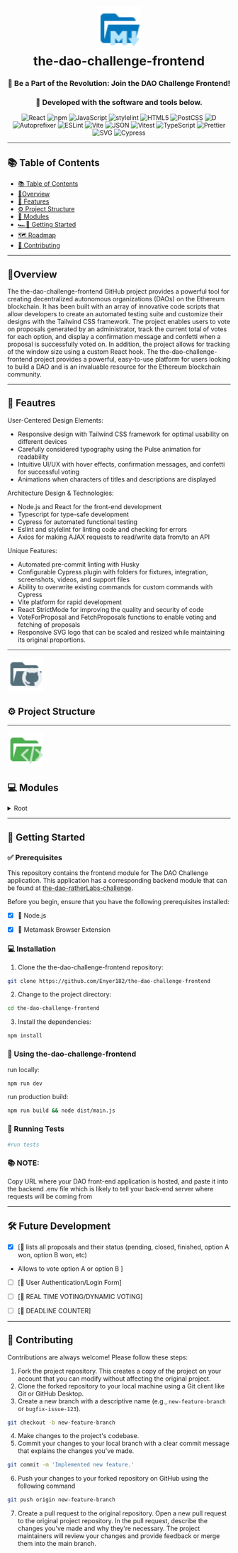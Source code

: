 
<div align="center">
<h1 align="center">
<img src="https://raw.githubusercontent.com/PKief/vscode-material-icon-theme/ec559a9f6bfd399b82bb44393651661b08aaf7ba/icons/folder-markdown-open.svg" width="100" />
<br>
the-dao-challenge-frontend
</h1>
<h3 align="center">📍 Be a Part of the Revolution: Join the DAO Challenge Frontend!</h3>
<h3 align="center">🚀 Developed with the software and tools below.</h3>
<p align="center">

<img src="https://img.shields.io/badge/React-61DAFB.svg?style=for-the-badge&logo=React&logoColor=black" alt="React" />
<img src="https://img.shields.io/badge/npm-CB3837.svg?style=for-the-badge&logo=npm&logoColor=white" alt="npm" />
<img src="https://img.shields.io/badge/JavaScript-F7DF1E.svg?style=for-the-badge&logo=JavaScript&logoColor=black" alt="JavaScript" />
<img src="https://img.shields.io/badge/stylelint-263238.svg?style=for-the-badge&logo=stylelint&logoColor=white" alt="stylelint" />
<img src="https://img.shields.io/badge/HTML5-E34F26.svg?style=for-the-badge&logo=HTML5&logoColor=white" alt="HTML5" />
<img src="https://img.shields.io/badge/PostCSS-DD3A0A.svg?style=for-the-badge&logo=PostCSS&logoColor=white" alt="PostCSS" />
<img src="https://img.shields.io/badge/D-B03931.svg?style=for-the-badge&logo=D&logoColor=white" alt="D" />
<img src="https://img.shields.io/badge/Autoprefixer-DD3735.svg?style=for-the-badge&logo=Autoprefixer&logoColor=white" alt="Autoprefixer" />

<img src="https://img.shields.io/badge/ESLint-4B32C3.svg?style=for-the-badge&logo=ESLint&logoColor=white" alt="ESLint" />
<img src="https://img.shields.io/badge/Vite-646CFF.svg?style=for-the-badge&logo=Vite&logoColor=white" alt="Vite" />
<img src="https://img.shields.io/badge/JSON-000000.svg?style=for-the-badge&logo=JSON&logoColor=white" alt="JSON" />
<img src="https://img.shields.io/badge/Vitest-6E9F18.svg?style=for-the-badge&logo=Vitest&logoColor=white" alt="Vitest" />
<img src="https://img.shields.io/badge/TypeScript-3178C6.svg?style=for-the-badge&logo=TypeScript&logoColor=white" alt="TypeScript" />
<img src="https://img.shields.io/badge/Prettier-F7B93E.svg?style=for-the-badge&logo=Prettier&logoColor=black" alt="Prettier" />
<img src="https://img.shields.io/badge/SVG-FFB13B.svg?style=for-the-badge&logo=SVG&logoColor=black" alt="SVG" />
<img src="https://img.shields.io/badge/Cypress-17202C.svg?style=for-the-badge&logo=Cypress&logoColor=white" alt="Cypress" />
</p>

</div>

---

## 📚 Table of Contents
- [📚 Table of Contents](#-table-of-contents)
- [📍Overview](#-introdcution)
- [🔮 Features](#-features)
- [⚙️ Project Structure](#project-structure)
- [🧩 Modules](#modules)
- [🏎💨 Getting Started](#-getting-started)
- [🗺 Roadmap](#-roadmap)
- [🤝 Contributing](#-contributing)

---


## 📍Overview

The the-dao-challenge-frontend GitHub project provides a powerful tool for creating decentralized autonomous organizations (DAOs) on the Ethereum blockchain. It has been built with an array of innovative code scripts that allow developers to create an automated testing suite and customize their designs with the Tailwind CSS framework. The project enables users to vote on proposals generated by an administrator, track the current total of votes for each option, and display a confirmation message and confetti when a proposal is successfully voted on. In addition, the project allows for tracking of the window size using a custom React hook. The the-dao-challenge-frontend project provides a powerful, easy-to-use platform for users looking to build a DAO and is an invaluable resource for the Ethereum blockchain community.

---

## 🔮 Feautres

User-Centered Design Elements:
- Responsive design with Tailwind CSS framework for optimal usability on different devices
- Carefully considered typography using the Pulse animation for readability
- Intuitive UI/UX with hover effects, confirmation messages, and confetti for successful voting
- Animations when characters of titles and descriptions are displayed

Architecture Design & Technologies:
- Node.js and React for the front-end development
- Typescript for type-safe development
- Cypress for automated functional testing
- Eslint and stylelint for linting code and checking for errors
- Axios for making AJAX requests to read/write data from/to an API 

Unique Features:
- Automated pre-commit linting with Husky
- Configurable Cypress plugin with folders for fixtures, integration, screenshots, videos, and support files
- Ability to overwrite existing commands for custom commands with Cypress
- Vite platform for rapid development
- React StrictMode for improving the quality and security of code
- VoteForProposal and FetchProposals functions to enable voting and fetching of proposals
- Responsive SVG logo that can be scaled and resized while maintaining its original proportions.

---


<img src="https://raw.githubusercontent.com/PKief/vscode-material-icon-theme/ec559a9f6bfd399b82bb44393651661b08aaf7ba/icons/folder-github-open.svg" width="80" />

## ⚙️ Project Structure




---

<img src="https://raw.githubusercontent.com/PKief/vscode-material-icon-theme/ec559a9f6bfd399b82bb44393651661b08aaf7ba/icons/folder-src-open.svg" width="80" />

## 💻 Modules

<details closed><summary>Root</summary>

| File                  | Summary                                                                                                                                                                                                                                                                                                                                                                                                                                  | Module                               |
|:----------------------|:-----------------------------------------------------------------------------------------------------------------------------------------------------------------------------------------------------------------------------------------------------------------------------------------------------------------------------------------------------------------------------------------------------------------------------------------|:-------------------------------------|
| .eslintrc.cjs         | This script provides a set of rules for linting code written in node.js, React, and Typescript, with tailored settings for environment variables, cypress tests, and react components. It also enforces a production-ready codebase with warnings and errors for debugging and unused variables.                                                                                                                                         | .eslintrc.cjs                        |
| .stylelintcache       | This code script contains data for four different css files, their sizes, modification times, and hashes of their configurations, as well as two strings for further identification.                                                                                                                                                                                                                                                     | .stylelintcache                      |
| index.html            | This code script is an HTML template that sets up a webpage to be rendered with Vite, React, and Typescript, featuring an image icon and a root element for the app's content.                                                                                                                                                                                                                                                           | index.html                           |
| pre-commit            | This script runs a lint-staged command to check for errors in code before it is committed.                                                                                                                                                                                                                                                                                                                                               | .husky\pre-commit                    |
| index.ts              | This code script configures the Cypress plugin, specifying the folders for fixtures, integration, screenshots, videos, and support file.                                                                                                                                                                                                                                                                                                 | cypress\plugins\index.ts             |
| commands.ts           | This code script provides instructions for modifying existing commands and creating custom commands in Cypress with the ability to overwrite existing commands. It includes various commands such as'login','drag','dismiss', and'visit' which can be used to create an automated testing suite.                                                                                                                                         | cypress\support\commands.ts          |
| e2e.ts                | This code script imports the commands module and is used to configure Cypress. It provides a platform to modify global settings and behavior prior to running test files.                                                                                                                                                                                                                                                                | cypress\support\e2e.ts               |
| vite.svg              | This code script creates an SVG(scalable vector graphic) with two paths, each with a different gradient fill. The paths combine to form a logo, which can be scaled and resized while maintaining its original proportions.                                                                                                                                                                                                              | public\vite.svg                      |
| App.css               | This code script sets up a root container with a max-width of 1280px, padding of 2rem, margin of 0 auto, and text-align of center. It then defines a logo element with a height of 6em, padding of 1.5em, and hover effects. Additionally, a logo-spin animation is set up for the logo element with a media query to reduce motion when preferred. Lastly, a card element is created with a padding of 2em.                             | src\App.css                          |
| App.tsx               | This code script sets up a React App component that imports'App.css', the ProposalComponent and the Header component, and renders the Header and ProposalComponent components.                                                                                                                                                                                                                                                           | src\App.tsx                          |
| index.css             | This code script imports Tailwind's base, components, and utilities, allowing for the use of Tailwind's CSS framework to create responsive, customizable designs.                                                                                                                                                                                                                                                                        | src\index.css                        |
| main.tsx              | This code script imports the React and ReactDOM libraries, the application code from'App', and the'index.css' stylesheet. It then renders the App component in React StrictMode in the DOM element with an ID of'root'.                                                                                                                                                                                                                  | src\main.tsx                         |
| vite-env.d.ts         | This code script references the Vite client library, allowing developers to access features and capabilities from the Vite platform.                                                                                                                                                                                                                                                                                                     | src\vite-env.d.ts                    |
| api.ts                | This code script imports axios and defines a default config for the axios instance. It then creates an axios instance with the default config and creates an api function which allows for the use of axios methods(GET, DELETE, POST, PATCH, PUT) to make requests. The api is then exported as the default.                                                                                                                            | src\api\api.ts                       |
| proposalsApi.ts       | This code script allows for the voting of proposals using the Ethereum network. It imports an API, declares global interfaces, and defines two types of objects, ProposalData and ProposalList. It also contains two functions, voteForProposal and fetchProposals, which respectively enable voting of proposals and fetching of proposals.                                                                                             | src\api\proposalsApi.ts              |
| apiStatus.ts          | This code script creates a type called "ApiStatus" to represent the four states of an API request(IDLE, PENDING, SUCCESS, ERROR) and a record for each of these states. It also exports a default array of all the statuses and an object containing the status values.                                                                                                                                                                  | src\api\constants\apiStatus.ts       |
| useApiStatus.ts       | This script imports and uses React's useState and useMemo hooks to create a custom hook for tracking API statuses. It defines a Statuses type, capitalizes and normalizes the statuses, and uses the hooks to prepare a list of boolean statuses which are used and returned in the custom useApiStatus hook.                                                                                                                            | src\api\hooks\useApiStatus.ts        |
| ProposalComponent.tsx | This  script enables token holders to vote on proposals generated by an administrator. It imports a fetchProposals api, a withAsync helper, a useApiStatus hook, and a ProposalList component. The useFetchProposals function handles the fetching of proposals and the handleVote function handles the voting process. A button is included to view the latest proposals. | src\components\ProposalComponent.tsx |
| ProposalList.tsx      | This code script is for a React component called ProposalList which displays a list of proposals along with two options for voting on each. It also displays the current total of votes for each of those options and shows a confirmation message and confetti upon successful voting. Additionally, it displays the winning option based on the current total number of votes.                                                         | src\components\ProposalList.tsx      |
| Header.tsx            | This code script implements a Header React component which displays a title gradually character by character with a pulse animation. The title is passed in as a props, and the displayTitle state is updated every 100ms until the title is fully displayed.                                                                                                                                                                            | src\components\common\Header.tsx     |
| Paragraph.tsx         | This code script creates a React component that displays a description text, with the characters animating in one-by-one over a period of time. A timer is used to control the animation, and the interval is cleared once the description is fully displayed.                                                                                                                                                                           | src\components\common\Paragraph.tsx  |
| Spinner.tsx           | This code script creates a spinning animation by creating a div element with class names and border attributes.                                                                                                                                                                                                                                                                                                                          | src\components\common\Spinner.tsx    |
| test-utils.tsx        | This code script imports testing library components, @/index.css, and React. It also creates a custom renderer that wraps the React component in AllTheProviders and adds any additional options before rendering. Finally, it exports the original testing library components and the custom render method.                                                                                                                             | src\helpers\test-utils.tsx           |
| withAsync.ts          | This code script provides a function, "withAsync", which takes a function as an argument and returns a Promise of an object containing a response or an error. If successful, the response will be the result of executing the argument function, otherwise it will return an error.                                                                                                                                                     | src\helpers\withAsync.ts             |
| useWindowSize.tsx     | This code script defines a custom React hook that allows for the tracking of the current window size. Whenever a resize event is detected, the window size is updated and stored in the hook's state.                                                                                                                                                                                                                                    | src\hooks\useWindowSize.tsx          |

</details>

<hr />

## 🚀 Getting Started

### ✅ Prerequisites

This repository contains the frontend module for The DAO Challenge application. This application has a corresponding backend module that can be found at [the-dao-ratherLabs-challenge](https://github.com/Enyer182/the-dao-ratherLabs-challenge).

Before you begin, ensure that you have the following prerequisites installed:
- [X] 📌 Node.js
- [X] 📌 Metamask Browser Extension



### 💻 Installation

1. Clone the the-dao-challenge-frontend repository:
```sh
git clone https://github.com/Enyer182/the-dao-challenge-frontend
```

2. Change to the project directory:
```sh
cd the-dao-challenge-frontend
```

3. Install the dependencies:
```sh
npm install
```

### 🤖 Using the-dao-challenge-frontend

run locally:
```sh
npm run dev

```
run production build:
```sh
npm run build && node dist/main.js
```

### 🧪 Running Tests
```sh
#run tests
```

### 📚 NOTE:
Copy URL where your DAO front-end application is hosted, and paste it into the backend .env file
which is likely to tell your back-end server where requests will be coming from


<hr />


## 🛠 Future Development
- [X] [📌 lists all proposals and their status (pending, closed, finished,
option A won, option B won, etc)
- Allows to vote option A or option B ]
- [ ] [📌 User Authentication/Login Form]
- [ ] [📌  REAL TIME VOTING/DYNAMIC VOTING]
- [ ] [📌  DEADLINE COUNTER]


---

## 🤝 Contributing
Contributions are always welcome! Please follow these steps:
1. Fork the project repository. This creates a copy of the project on your account that you can modify without affecting the original project.
2. Clone the forked repository to your local machine using a Git client like Git or GitHub Desktop.
3. Create a new branch with a descriptive name (e.g., `new-feature-branch` or `bugfix-issue-123`).
```sh
git checkout -b new-feature-branch
```
4. Make changes to the project's codebase.
5. Commit your changes to your local branch with a clear commit message that explains the changes you've made.
```sh
git commit -m 'Implemented new feature.'
```
6. Push your changes to your forked repository on GitHub using the following command
```sh
git push origin new-feature-branch
```
7. Create a pull request to the original repository.
Open a new pull request to the original project repository. In the pull request, describe the changes you've made and why they're necessary.
The project maintainers will review your changes and provide feedback or merge them into the main branch.


